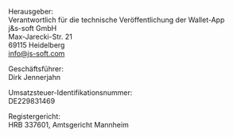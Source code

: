 Herausgeber:  
Verantwortlich für die technische Veröffentlichung der Wallet-App  
j&s-soft GmbH  
Max-Jarecki-Str. 21  
69115 Heidelberg  
[info@js-soft.com](mailto:info@js-soft.com)  

Geschäftsführer:  
Dirk Jennerjahn

Umsatzsteuer-Identifikationsnummer:  
DE229831469

Registergericht:  
HRB 337601, Amtsgericht Mannheim